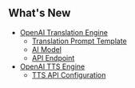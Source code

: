 <h2 class="title">What's New</h2>
<div class="sponsor-container"></div>
<div class="ww-ads wwads-cn wwads-horizontal" data-id="327"></div>

* [OpenAI Translation Engine](/ko/updates/v3.7#openai-translation-engine)
    * [Translation Prompt Template](/ko/updates/v3.7#translation-prompt-template)
    * [AI Model](/ko/updates/v3.7#ai-model)
    * [API Endpoint](/ko/updates/v3.7#api-endpoint)
* [OpenAI TTS Engine](/ko/updates/v3.7#openai-tts-engine)
    * [TTS API Configuration](/ko/updates/v3.7#tts-api-config)
